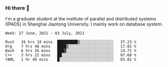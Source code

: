 ### Hi there 👋

I'm a graduate student at the institute of parallel and distributed systems (IPADS) in Shanghai Jiaotong University. I mainly work on database system.

<!--START_SECTION:waka-->
```text
Week: 27 June, 2021 - 03 July, 2021

Rust   16 hrs 18 mins  █████████▒░░░░░░░░░░░░░░░   37.23 % 
Org    7 hrs 48 mins   ████▒░░░░░░░░░░░░░░░░░░░░   17.82 % 
Bash   6 hrs 26 mins   ███▓░░░░░░░░░░░░░░░░░░░░░   14.71 % 
C++    3 hrs 22 mins   ██░░░░░░░░░░░░░░░░░░░░░░░   07.68 % 
YAML   1 hr 40 mins    █░░░░░░░░░░░░░░░░░░░░░░░░   03.81 % 
```
<!--END_SECTION:waka-->

<!--
**yqmmm/yqmmm** is a ✨ _special_ ✨ repository because its `README.md` (this file) appears on your GitHub profile.

Here are some ideas to get you started:

- 🔭 I’m currently working on ...
- 🌱 I’m currently learning ...
- 👯 I’m looking to collaborate on ...
- 🤔 I’m looking for help with ...
- 💬 Ask me about ...
- 📫 How to reach me: ...
- 😄 Pronouns: ...
- ⚡ Fun fact: ...
-->
